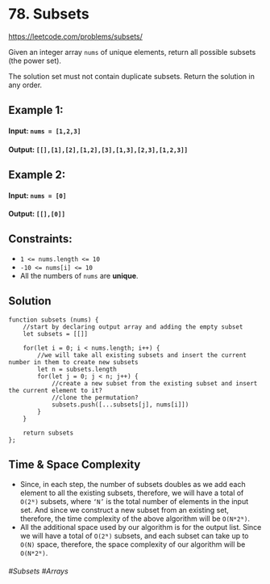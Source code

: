 # 78. Subsets
https://leetcode.com/problems/subsets/

Given an integer array `nums` of unique elements, return all possible subsets (the power set).

The solution set must not contain duplicate subsets. Return the solution in any order.

## Example 1:
#### Input: `nums = [1,2,3]`
#### Output: `[[],[1],[2],[1,2],[3],[1,3],[2,3],[1,2,3]]`
## Example 2:
#### Input: `nums = [0]`
#### Output: `[[],[0]]`
 
## Constraints:

- `1 <= nums.length <= 10`
- `-10 <= nums[i] <= 10`
- All the numbers of `nums` are <b>unique</b>.

## Solution 
````
function subsets (nums) {
    //start by declaring output array and adding the empty subset
    let subsets = [[]]
  
    for(let i = 0; i < nums.length; i++) {
        //we will take all existing subsets and insert the current number in them to create new subsets
        let n = subsets.length
        for(let j = 0; j < n; j++) {
            //create a new subset from the existing subset and insert the current element to it?
            //clone the permutation?
            subsets.push([...subsets[j], nums[i]])
        }
    }
    
    return subsets
};
````
## Time & Space Complexity
- Since, in each step, the number of subsets doubles as we add each element to all the existing subsets, therefore, we will have a total of `O(2ᴺ)` subsets, where `‘N’` is the total number of elements in the input set. And since we construct a new subset from an existing set, therefore, the time complexity of the above algorithm will be `O(N*2ᴺ)`.
- All the additional space used by our algorithm is for the output list. Since we will have a total of `O(2ᴺ)` subsets, and each subset can take up to `O(N)` space, therefore, the space complexity of our algorithm will be `O(N*2ᴺ)`.
###### #Subsets #Arrays
